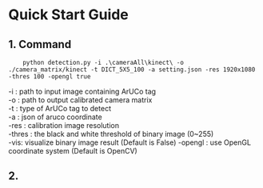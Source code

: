 # Quick Start Guide

## 1. Command

```python=
    python detection.py -i .\cameraAll\kinect\ -o ./camera_matrix/kinect -t DICT_5X5_100 -a setting.json -res 1920x1080 -thres 100 -opengl true
```
-i : path to input image containing ArUCo tag  
-o : path to output calibrated camera matrix    
-t : type of ArUCo tag to detect  
-a : json of aruco coordinate  
-res : calibration image resolution  
-thres : the black and white threshold of binary image (0~255)  
-vis: visualize binary image result (Default is False)
-opengl : use OpenGL coordinate system (Default is OpenCV)

## 2.  